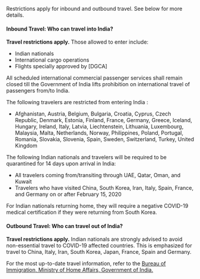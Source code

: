 Restrictions apply for inbound and outbound travel. See below for more details.

#### Inbound Travel: Who can travel into India?

**Travel restrictions apply.** Those allowed to enter include:
- Indian nationals
- International cargo operations
- Flights specially approved by [DGCA]

All scheduled international commercial passenger services shall remain closed till the Government of India lifts prohibition on international travel of passengers from/to India.

The following travelers are restricted from entering India :

- Afghanistan, Austria, Belgium, Bulgaria, Croatia, Cyprus, Czech Republic, Denmark, Estonia, Finland, France, Germany, Greece, Iceland, Hungary, Ireland, Italy, Latvia, Liechtenstein, Lithuania, Luxembourg, Malaysia, Malta, Netherlands, Norway, Philippines, Poland, Portugal, Romania, Slovakia, Slovenia, Spain, Sweden, Switzerland, Turkey, United Kingdom

The following Indian nationals and travelers will be required to be quarantined for 14 days upon arrival in India:

- All travelers coming from/transiting through UAE, Qatar, Oman, and Kuwait
- Travelers who have visited China, South Korea, Iran, Italy, Spain, France, and Germany on or after February 15, 2020

For Indian nationals returning home, they will require a negative COVID-19 medical certification if they were returning from South Korea.

#### Outbound Travel: Who can travel out of India?

**Travel restrictions apply.** Indian nationals are strongly advised to avoid non-essential travel to COVID-19 affected countries. This is emphasized for travel to China, Italy, Iran, South Korea, Japan, France, Spain and Germany.

For the most up-to-date travel information, refer to the [Bureau of Immigration, Ministry of Home Affairs, Government of India.](https://boi.gov.in/content/advisory-travel-and-visa-restrictions-related-covid-19-1)
